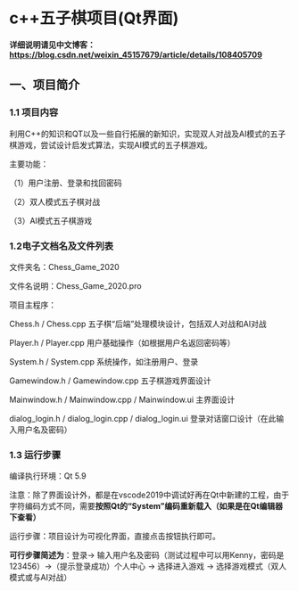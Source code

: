 # c++五子棋项目(Qt界面)

**详细说明请见中文博客：<https://blog.csdn.net/weixin_45157679/article/details/108405709>**

## 一、项目简介
### 1.1 项目内容
利用C++的知识和QT以及一些自行拓展的新知识，实现双人对战及AI模式的五子棋游戏，尝试设计启发式算法，实现AI模式的五子棋游戏。

主要功能：

（1）用户注册、登录和找回密码

（2）双人模式五子棋对战

（3）AI模式五子棋游戏

### 1.2电子文档名及文件列表
文件夹名：Chess_Game_2020

文件名说明：Chess_Game_2020.pro 

项目主程序：

Chess.h / Chess.cpp 五子棋“后端”处理模块设计，包括双人对战和AI对战

Player.h / Player.cpp 用户基础操作（如根据用户名返回密码等）

System.h / System.cpp 系统操作，如注册用户、登录

Gamewindow.h / Gamewindow.cpp 五子棋游戏界面设计

Mainwindow.h / Mainwindow.cpp / Mainwindow.ui 主界面设计

dialog_login.h / dialog_login.cpp / dialog_login.ui 登录对话窗口设计（在此输入用户名及密码）

### 1.3 运行步骤
编译执行环境：Qt 5.9

注意：除了界面设计外，都是在vscode2019中调试好再在Qt中新建的工程，由于字符编码方式不同，需要**按照Qt的“System”编码重新载入（如果是在Qt编辑器下查看）**

运行步骤：项目设计为可视化界面，直接点击按钮执行即可。

**可行步骤简述为**：登录→ 输入用户名及密码（测试过程中可以用Kenny，密码是123456）→（提示登录成功）个人中心 → 选择进入游戏 → 选择游戏模式（双人模式或与AI对战）
